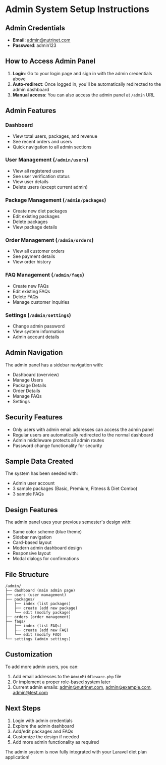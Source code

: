 # Admin System Setup Instructions

## Admin Credentials
- **Email**: admin@nutrinet.com
- **Password**: admin123

## How to Access Admin Panel

1. **Login**: Go to your login page and sign in with the admin credentials above
2. **Auto-redirect**: Once logged in, you'll be automatically redirected to the admin dashboard
3. **Manual access**: You can also access the admin panel at `/admin` URL

## Admin Features

### Dashboard
- View total users, packages, and revenue
- See recent orders and users
- Quick navigation to all admin sections

### User Management (`/admin/users`)
- View all registered users
- See user verification status
- View user details
- Delete users (except current admin)

### Package Management (`/admin/packages`)
- Create new diet packages
- Edit existing packages
- Delete packages
- View package details

### Order Management (`/admin/orders`)
- View all customer orders
- See payment details
- View order history

### FAQ Management (`/admin/faqs`)
- Create new FAQs
- Edit existing FAQs
- Delete FAQs
- Manage customer inquiries

### Settings (`/admin/settings`)
- Change admin password
- View system information
- Admin account details

## Admin Navigation

The admin panel has a sidebar navigation with:
- Dashboard (overview)
- Manage Users
- Package Details
- Order Details
- Manage FAQs
- Settings

## Security Features

- Only users with admin email addresses can access the admin panel
- Regular users are automatically redirected to the normal dashboard
- Admin middleware protects all admin routes
- Password change functionality for security

## Sample Data Created

The system has been seeded with:
- Admin user account
- 3 sample packages (Basic, Premium, Fitness & Diet Combo)
- 3 sample FAQs

## Design Features

The admin panel uses your previous semester's design with:
- Same color scheme (blue theme)
- Sidebar navigation
- Card-based layout
- Modern admin dashboard design
- Responsive layout
- Modal dialogs for confirmations

## File Structure

```
/admin/
├── dashboard (main admin page)
├── users (user management)
├── packages/ 
│   ├── index (list packages)
│   ├── create (add new package)
│   └── edit (modify package)
├── orders (order management)
├── faqs/
│   ├── index (list FAQs)
│   ├── create (add new FAQ)
│   └── edit (modify FAQ)
└── settings (admin settings)
```

## Customization

To add more admin users, you can:
1. Add email addresses to the `AdminMiddleware.php` file
2. Or implement a proper role-based system later
3. Current admin emails: admin@nutrinet.com, admin@example.com, admin@test.com

## Next Steps

1. Login with admin credentials
2. Explore the admin dashboard
3. Add/edit packages and FAQs
4. Customize the design if needed
5. Add more admin functionality as required

The admin system is now fully integrated with your Laravel diet plan application!
